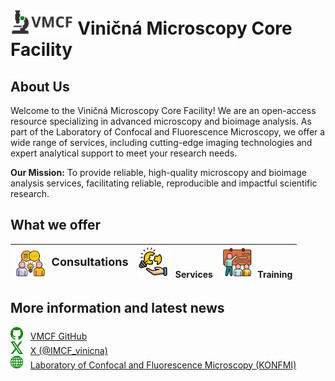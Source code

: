 # <img src="images/VMCF_logo_bg.svg" alt="VMCF Logo" height="40"> Viničná Microscopy Core Facility

## About Us

Welcome to the Viničná Microscopy Core Facility! We are an open-access resource specializing in advanced microscopy and bioimage analysis. As part of the Laboratory of Confocal and Fluorescence Microscopy, we offer a wide range of services, including cutting-edge imaging technologies and expert analytical support to meet your research needs.

**Our Mission:** To provide reliable, high-quality microscopy and bioimage analysis services, facilitating reliable, reproducible and impactful scientific research.

## What we offer
|<img src="images/consulting2.png" alt="Consultations" height="50" style="vertical-align: middle;"> <span style="font-size: 18px; display: inline-block; text-align: center;"> &nbsp;Consultations|<img src="images/services.png" alt="Services" height="50"> &nbsp; Services|<img src="images/training.png" alt="Trainng" height="50"> &nbsp;Training|
|---|---|---|



## More information and latest news

<img src="images/github_logo.svg" alt="GitHub Logo" width="20" height="20"> &nbsp; [VMCF GitHub](https://github.com/vmcf-konfmi)<br><img src="images/X_logo.svg" alt="X Logo" width="20" height="20">  &nbsp; [X (@IMCF_vinicna)](https://x.com/IMCF_vinicna)<br><img src="images/web_logo.svg" alt="Website Logo" width="20" height="20">  &nbsp; [Laboratory of Confocal and Fluorescence Microscopy (KONFMI)](https://www.natur.cuni.cz/biology/service/laboratory-of-confocal-and-fluorescence-microscopy?set_language=en)

